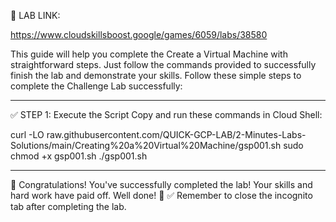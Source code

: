 📌 LAB LINK:

https://www.cloudskillsboost.google/games/6059/labs/38580


This guide will help you complete the Create a Virtual Machine with straightforward steps. Just follow the commands provided to successfully finish the lab and demonstrate your skills.
Follow these simple steps to complete the Challenge Lab successfully:

-------------------------------------------------------------------

✅ STEP 1: Execute the Script
Copy and run these commands in Cloud Shell:


curl -LO raw.githubusercontent.com/QUICK-GCP-LAB/2-Minutes-Labs-Solutions/main/Creating%20a%20Virtual%20Machine/gsp001.sh
sudo chmod +x gsp001.sh
./gsp001.sh

-----------------------------------------------------------------------------


🎉 Congratulations!
You've successfully completed the lab! Your skills and hard work have paid off. Well done! 👏
✅ Remember to close the incognito tab after completing the lab.

